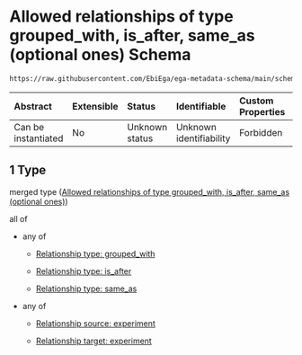 # Allowed relationships of type grouped\_with, is\_after, same\_as (optional ones) Schema

```txt
https://raw.githubusercontent.com/EbiEga/ega-metadata-schema/main/schemas/EGA.experiment.json#/properties/experiment_relationships/items/allOf/1/anyOf/1
```



| Abstract            | Extensible | Status         | Identifiable            | Custom Properties | Additional Properties | Access Restrictions | Defined In                                                                           |
| :------------------ | :--------- | :------------- | :---------------------- | :---------------- | :-------------------- | :------------------ | :----------------------------------------------------------------------------------- |
| Can be instantiated | No         | Unknown status | Unknown identifiability | Forbidden         | Allowed               | none                | [EGA.experiment.json\*](../../../schemas/EGA.experiment.json "open original schema") |

## 1 Type

merged type ([Allowed relationships of type grouped\_with, is\_after, same\_as (optional ones)](ega-9-properties-experiment-relationships-items-allof-relationship-constraints-for-an-experiment-anyof-allowed-relationships-of-type-grouped_with-is_after-same_as-optional-ones.md))

all of

*   any of

    *   [Relationship type: grouped_with](ega-12-definitions-relationship-type-grouped_with.md "check type definition")

    *   [Relationship type: is_after](ega-12-definitions-relationship-type-is_after.md "check type definition")

    *   [Relationship type: same_as](ega-12-definitions-relationship-type-same_as.md "check type definition")

*   any of

    *   [Relationship source: experiment](ega-12-definitions-relationship-source-experiment.md "check type definition")

    *   [Relationship target: experiment](ega-12-definitions-relationship-target-experiment.md "check type definition")
